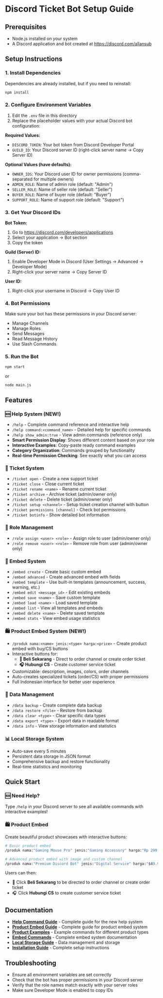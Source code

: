 # Discord Ticket Bot Setup Guide

## Prerequisites
- Node.js installed on your system
- A Discord application and bot created at https://discord.com/allansub

## Setup Instructions

### 1. Install Dependencies
Dependencies are already installed, but if you need to reinstall:
```bash
npm install
```

### 2. Configure Environment Variables
1. Edit the `.env` file in this directory
2. Replace the placeholder values with your actual Discord bot configuration:

**Required Values:**
- `DISCORD_TOKEN`: Your bot token from Discord Developer Portal
- `GUILD_ID`: Your Discord server ID (right-click server name → Copy Server ID)

**Optional Values (have defaults):**
- `OWNER_IDS`: Your Discord user ID for owner permissions (comma-separated for multiple owners)
- `ADMIN_ROLE`: Name of admin role (default: "Admin")
- `SELLER_ROLE`: Name of seller role (default: "Seller") 
- `BUYER_ROLE`: Name of buyer role (default: "Buyer")
- `SUPPORT_ROLE`: Name of support role (default: "Support")

### 3. Get Your Discord IDs

**Bot Token:**
1. Go to https://discord.com/developers/applications
2. Select your application → Bot section
3. Copy the token

**Guild (Server) ID:**
1. Enable Developer Mode in Discord (User Settings → Advanced → Developer Mode)
2. Right-click your server name → Copy Server ID

**User ID:**
1. Right-click your username in Discord → Copy User ID

### 4. Bot Permissions
Make sure your bot has these permissions in your Discord server:
- Manage Channels
- Manage Roles
- Send Messages
- Read Message History
- Use Slash Commands

### 5. Run the Bot
```bash
npm start
```
or
```bash
node main.js
```

## Features

### 🆘 Help System (NEW!)
- `/help` - Complete command reference and interactive help
- `/help command:<command_name>` - Detailed help for specific commands
- `/help show_admin:true` - View admin commands (reference only)
- **Smart Permission Display**: Shows different content based on your role
- **Interactive Examples**: Copy-paste ready command examples
- **Category Organization**: Commands grouped by functionality
- **Real-time Permission Checking**: See exactly what you can access

### 🎫 Ticket System
- `/ticket open` - Create a new support ticket
- `/ticket close` - Close current ticket
- `/ticket rename <name>` - Rename current ticket
- `/ticket archive` - Archive ticket (admin/owner only)
- `/ticket delete` - Delete ticket (admin/owner only)
- `/ticket setup <channel>` - Setup ticket creation channel with button
- `/ticket permissions [channel]` - Check bot permissions
- `/ticket botinfo` - Show detailed bot information

### 👥 Role Management
- `/role assign <user> <role>` - Assign role to user (admin/owner only)
- `/role remove <user> <role>` - Remove role from user (admin/owner only)

### 🎨 Embed System
- `/embed create` - Create basic custom embed
- `/embed advanced` - Create advanced embed with fields
- `/embed template` - Use built-in templates (announcement, success, warning, etc.)
- `/embed edit <message_id>` - Edit existing embeds
- `/embed save <name>` - Save custom template
- `/embed load <name>` - Load saved template
- `/embed list` - View all templates and embeds
- `/embed delete <name>` - Delete saved template
- `/embed stats` - View embed usage statistics

### 🛍️ Product Embed System (NEW!)
- `/produk nama:<name> jenis:<type> harga:<price>` - Create product embed with buy/CS buttons
- Interactive buttons for:
  - **🛒 Beli Sekarang** - Direct to order channel or create order ticket
  - **🎧 Hubungi CS** - Create customer service ticket
- Customizable: description, images, colors, order channels
- Auto-creates specialized tickets (order/CS) with proper permissions
- Full Indonesian interface for better user experience

### 💾 Data Management
- `/data backup` - Create complete data backup
- `/data restore <file>` - Restore from backup
- `/data clear <type>` - Clear specific data types
- `/data export <type>` - Export data in readable format
- `/data info` - View storage information and statistics

### 📊 Local Storage System
- Auto-save every 5 minutes
- Persistent data storage in JSON format
- Comprehensive backup and restore functionality
- Real-time statistics and monitoring

## Quick Start

### 🆘 Need Help?
Type `/help` in your Discord server to see all available commands with interactive examples!

### 🛍️ Product Embed

Create beautiful product showcases with interactive buttons:

```bash
# Basic product embed
/produk nama:"Gaming Mouse Pro" jenis:"Gaming Accessory" harga:"Rp 299.000"

# Advanced product embed with image and custom channel
/produk nama:"Premium Discord Bot" jenis:"Digital Service" harga:"$49.99" deskripsi:"Full-featured Discord bot with 24/7 support" gambar:"https://example.com/bot.jpg" warna:"7289DA" channel_order:#premium-orders
```

Users can then:
- 🛒 Click **Beli Sekarang** to be directed to order channel or create order ticket
- 🎧 Click **Hubungi CS** to create customer service ticket

## Documentation

- **[Help Command Guide](HELP_COMMAND_GUIDE.md)** - Complete guide for the new help system
- **[Product Embed Guide](PRODUCT_EMBED_GUIDE.md)** - Complete guide for product embed system
- **[Product Examples](PRODUCT_EXAMPLES.md)** - Example commands for different product types
- **[Embed Commands](EMBED_COMMANDS.md)** - Complete embed system documentation
- **[Local Storage Guide](LOCAL_STORAGE_GUIDE.md)** - Data management and storage
- **[Installation Guide](INSTALLATION_AND_USAGE_GUIDE.md)** - Complete setup instructions

## Troubleshooting
- Ensure all environment variables are set correctly
- Check that the bot has proper permissions in your Discord server
- Verify that the role names match exactly with your server roles
- Make sure Developer Mode is enabled to copy IDs
